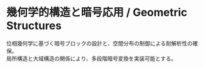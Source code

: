 # 幾何学的構造と暗号応用 / Geometric Structures

位相幾何学に基づく暗号ブロックの設計と、空間分布の制御による耐解析性の確保。  
局所構造と大域構造の関係により、多段階暗号変換を実装可能とする。
